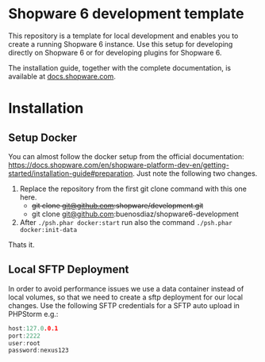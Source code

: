 # Shopware 6 development template

This repository is a template for local development and enables you to create a running Shopware 6 instance.
Use this setup for developing directly on Shopware 6 or for developing plugins for Shopware 6.

The installation guide, together with the complete documentation, is available at [docs.shopware.com](https://docs.shopware.com/en/shopware-platform-dev-en/getting-started).

# Installation
## Setup Docker
You can almost follow the docker setup from the official documentation: https://docs.shopware.com/en/shopware-platform-dev-en/getting-started/installation-guide#preparation. Just note the following two changes.
1. Replace the repository from the first git clone command with this one here.
	-  ~~git clone git@github.com:shopware/development.git~~ 
	- git clone git@github.com:buenosdiaz/shopware6-development 
2. After `./psh.phar docker:start` run also the command `./psh.phar docker:init-data`

Thats it.

## Local SFTP Deployment

In order to avoid performance issues we use a data container instead of local volumes, so that we need to create a sftp deployment for our local changes. Use the following SFTP credentials for a SFTP auto upload in PHPStorm e.g.:


```c
host:127.0.0.1
port:2222
user:root
password:nexus123
```
